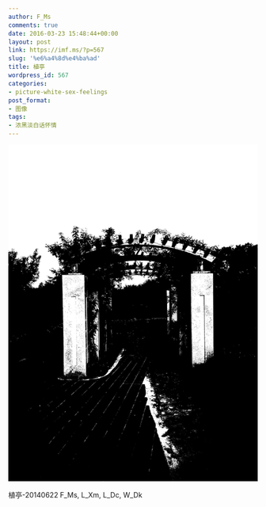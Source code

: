 ```yaml
---
author: F_Ms
comments: true
date: 2016-03-23 15:48:44+00:00
layout: post
link: https://imf.ms/?p=567
slug: '%e6%a4%8d%e4%ba%ad'
title: 植亭
wordpress_id: 567
categories:
- picture-white-sex-feelings
post_format:
- 图像
tags:
- 浓黑淡白话怀情
---
```


![黑白-色情怀_植物园-刘晓萌F_Ms韦登科吕貂蝉[010]](/img/post/wp/2016/03/黑白-色情怀_植物园-刘晓萌F_Ms韦登科吕貂蝉010.jpg)


植亭-20140622
F_Ms, L_Xm, L_Dc, W_Dk
